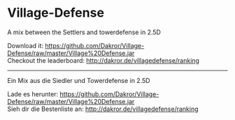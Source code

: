 Village-Defense
===============

A mix between the Settlers and towerdefense in 2.5D

Download it: https://github.com/Dakror/Village-Defense/raw/master/Village%20Defense.jar<br>
Checkout the leaderboard: http://dakror.de/villagedefense/ranking



------------------------
Ein Mix aus die Siedler und Towerdefense in 2.5D

Lade es herunter: https://github.com/Dakror/Village-Defense/raw/master/Village%20Defense.jar<br>
Sieh dir die Bestenliste an: http://dakror.de/villagedefense/ranking

